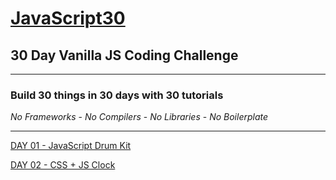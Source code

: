 # [JavaScript30](https://javascript30.com/)

## **30 Day Vanilla JS Coding Challenge**

---

### **Build 30 things in 30 days with 30 tutorials**

*No Frameworks* - *No Compilers* - *No Libraries* - *No Boilerplate*

---

[DAY 01 - JavaScript Drum Kit](https://github.com/TravelTimN/javascript30/blob/master/day-01/README.md)

[DAY 02 - CSS + JS Clock](https://github.com/TravelTimN/javascript30/blob/master/day-02/README.md)
